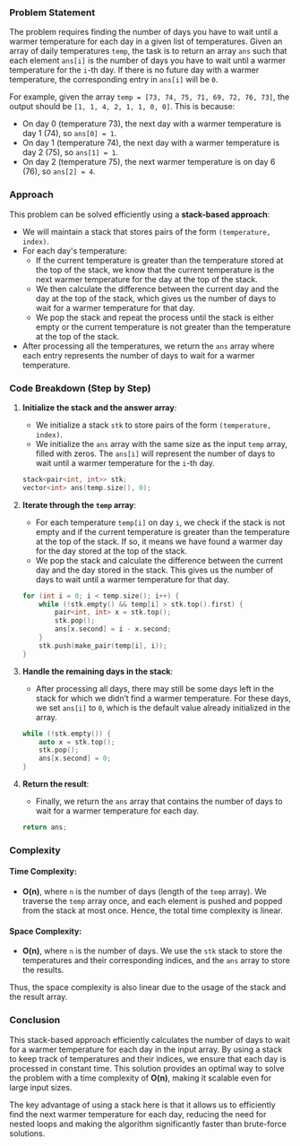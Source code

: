 ### Problem Statement

The problem requires finding the number of days you have to wait until a warmer temperature for each day in a given list of temperatures. Given an array of daily temperatures `temp`, the task is to return an array `ans` such that each element `ans[i]` is the number of days you have to wait until a warmer temperature for the `i`-th day. If there is no future day with a warmer temperature, the corresponding entry in `ans[i]` will be `0`.

For example, given the array `temp = [73, 74, 75, 71, 69, 72, 76, 73]`, the output should be `[1, 1, 4, 2, 1, 1, 0, 0]`. This is because:
- On day 0 (temperature 73), the next day with a warmer temperature is day 1 (74), so `ans[0] = 1`.
- On day 1 (temperature 74), the next day with a warmer temperature is day 2 (75), so `ans[1] = 1`.
- On day 2 (temperature 75), the next warmer temperature is on day 6 (76), so `ans[2] = 4`.

### Approach

This problem can be solved efficiently using a **stack-based approach**:
- We will maintain a stack that stores pairs of the form `(temperature, index)`.
- For each day's temperature:
  - If the current temperature is greater than the temperature stored at the top of the stack, we know that the current temperature is the next warmer temperature for the day at the top of the stack.
  - We then calculate the difference between the current day and the day at the top of the stack, which gives us the number of days to wait for a warmer temperature for that day.
  - We pop the stack and repeat the process until the stack is either empty or the current temperature is not greater than the temperature at the top of the stack.
- After processing all the temperatures, we return the `ans` array where each entry represents the number of days to wait for a warmer temperature.

### Code Breakdown (Step by Step)

1. **Initialize the stack and the answer array**:
   - We initialize a stack `stk` to store pairs of the form `(temperature, index)`.
   - We initialize the `ans` array with the same size as the input `temp` array, filled with zeros. The `ans[i]` will represent the number of days to wait until a warmer temperature for the `i`-th day.

   ```cpp
   stack<pair<int, int>> stk;
   vector<int> ans(temp.size(), 0);
   ```

2. **Iterate through the `temp` array**:
   - For each temperature `temp[i]` on day `i`, we check if the stack is not empty and if the current temperature is greater than the temperature at the top of the stack. If so, it means we have found a warmer day for the day stored at the top of the stack.
   - We pop the stack and calculate the difference between the current day and the day stored in the stack. This gives us the number of days to wait until a warmer temperature for that day.
   
   ```cpp
   for (int i = 0; i < temp.size(); i++) {
       while (!stk.empty() && temp[i] > stk.top().first) {
           pair<int, int> x = stk.top();
           stk.pop();
           ans[x.second] = i - x.second;
       }
       stk.push(make_pair(temp[i], i));
   }
   ```

3. **Handle the remaining days in the stack**:
   - After processing all days, there may still be some days left in the stack for which we didn’t find a warmer temperature. For these days, we set `ans[i]` to `0`, which is the default value already initialized in the array.

   ```cpp
   while (!stk.empty()) {
       auto x = stk.top();
       stk.pop();
       ans[x.second] = 0;
   }
   ```

4. **Return the result**:
   - Finally, we return the `ans` array that contains the number of days to wait for a warmer temperature for each day.

   ```cpp
   return ans;
   ```

### Complexity

#### Time Complexity:
- **O(n)**, where `n` is the number of days (length of the `temp` array). We traverse the `temp` array once, and each element is pushed and popped from the stack at most once. Hence, the total time complexity is linear.

#### Space Complexity:
- **O(n)**, where `n` is the number of days. We use the `stk` stack to store the temperatures and their corresponding indices, and the `ans` array to store the results.

Thus, the space complexity is also linear due to the usage of the stack and the result array.

### Conclusion

This stack-based approach efficiently calculates the number of days to wait for a warmer temperature for each day in the input array. By using a stack to keep track of temperatures and their indices, we ensure that each day is processed in constant time. This solution provides an optimal way to solve the problem with a time complexity of **O(n)**, making it scalable even for large input sizes.

The key advantage of using a stack here is that it allows us to efficiently find the next warmer temperature for each day, reducing the need for nested loops and making the algorithm significantly faster than brute-force solutions.